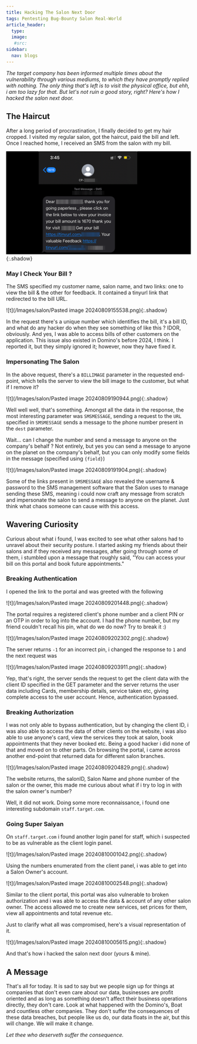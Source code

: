 ```yaml
---
title: Hacking The Salon Next Door
tags: Pentesting Bug-Bounty Salon Real-World
article_header:
  type: 
  image:
   #src: 
sidebar: 
  nav: blogs
---
```


*The target company has been informed multiple times about the vulnerability through various mediums, to which they have promptly replied with nothing. The only thing that's left is to visit the physical office, but ehh, i am too lazy for that. But let's not ruin a good story, right? Here's how I hacked the salon next door.*

## The Haircut

After a long period of procrastination, I finally decided to get my hair cropped. I visited my regular salon, got the haircut, paid the bill and left. Once I reached home, I received an SMS from the salon with my bill.

![t](/Images/salon/1.png){:.shadow}

### May I Check Your Bill ?

The SMS specified my customer name, salon name, and two links: one to view the bill &  the other for feedback. It contained a tinyurl link that redirected to the bill URL.

![t](/Images/salon/Pasted image 20240809155538.png){:.shadow}

In the request there's a unique number which identifies the bill, it's a bill ID, and what do any hacker do when they see something of like this ? IDOR, obviously. And yes, I was able to access bills of other customers on the application. This issue also existed in Domino's before 2024, I think. I reported it, but they simply ignored it; however, now they have fixed it.

### Impersonating The Salon

In the above request, there's a `BILLIMAGE` parameter in the requested end-point, which tells the server to view the bill image to the customer, but what if I remove it? 

![t](/Images/salon/Pasted image 20240809190944.png){:.shadow}

Well well well, that's something. Amongst all the data in the response, the most interesting parameter was `SMSMESSAGE`, sending a request to the `URL`  specified in `SMSMESSAGE` sends a message to the phone number present in the `dest` parameter. 

Wait... can I change the number and send a message to anyone on the company's behalf ?
Not entirely, but yes you can send a message to anyone on the planet on the company's behalf, but you can only modify some fields in the message (specified using `{field}`)

![t](/Images/salon/Pasted image 20240809191904.png){:.shadow}

Some of the links present in `SMSMESSAGE` also revealed the username & password to the SMS management software that the Salon uses to manage sending these SMS, meaning i could now craft any message from scratch and impersonate the salon to send a message to anyone on the planet. Just think what chaos someone can cause with this access.

## Wavering Curiosity 

Curious about what i found, I was excited to see what other salons had to unravel about their security posture. I started asking my friends about their salons and if they received any messages, after going through some of them, i stumbled upon a message that roughly said, "You can access your bill on this portal and book future appointments." 

### Breaking Authentication

I opened the link to the portal and was greeted with the following

![t](/Images/salon/Pasted image 20240809201448.png){:.shadow}

The portal requires a registered client's phone number and a client PIN or an OTP in order to log into the account. I had the phone number, but my friend couldn't recall his pin, what do we do now? Try to break it :)

![t](/Images/salon/Pasted image 20240809202302.png){:.shadow}

The server returns `-1` for an incorrect pin, i changed the response to `1` and the next request was

![t](/Images/salon/Pasted image 20240809203911.png){:.shadow}

Yep, that's right, the server sends the request to get the client data with the client ID specified in the GET parameter and the server returns the user data including Cards, membership details, service taken etc, giving complete access to the user account. Hence, authentication bypassed.

### Breaking Authorization

I was not only able to bypass authentication, but by changing the client ID, i was also able to access the data of other clients on the website, i was also able to use anyone's card, view the services they took at salon, book appointments that they never booked etc. Being a good hacker i did none of that and moved on to other parts. On browsing the portal, i came across another end-point that returned data for different salon branches.

![t](/Images/salon/Pasted image 20240809204829.png){:.shadow}

The website returns, the salonID, Salon Name and phone number of the salon or the owner, this made me curious about what if i try to log in with the salon owner's number? 

Well, it did not work. Doing some more reconnaissance, i found one interesting subdomain `staff.target.com`.

### Going Super Saiyan

On `staff.target.com` i found another login panel for staff, which i suspected to be as vulnerable as the client login panel.

![t](/Images/salon/Pasted image 20240810001042.png){:.shadow}

Using the numbers enumerated from the client panel, i was able to get into a Salon Owner's account.

![t](/Images/salon/Pasted image 20240810002548.png){:.shadow}

Similar to the client portal, this portal was also vulnerable to broken authorization and i was able to access the data & account of any other salon owner. The access allowed me to create new services, set prices for them, view all appointments and total revenue etc.

Just to clarify what all was compromised, here's a visual representation of it.

![t](/Images/salon/Pasted image 20240810005615.png){:.shadow}

And that's how i hacked the salon next door (yours & mine). 

## A Message

That's all for today. It is sad to say but we people sign up for things at companies that don't even care about our data, businesses are profit oriented and as long as something doesn't affect their business operations directly, they don't care. Look at what happened with the Domino's, Boat and countless other companies. They don't suffer the consequences of these data breaches, but people like us do, our data floats in the air,  but this will change. We will make it change.

*Let thee who deserveth suffer the consequence.* 